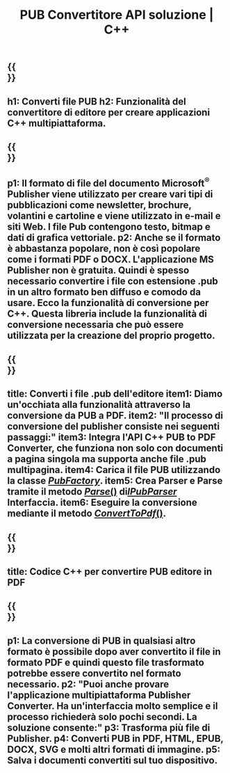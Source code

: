 ﻿---
translation: true
template: /_templates/conversion.md
title: PUB Convertitore API soluzione | C++
url: /cpp/conversion/
description: Converti i file di Microsoft Publisher a livello di codice tramite la libreria C++. Semplice soluzione API per creare il tuo progetto C++ convertitore PUB.
metakeywords: convertitore pub cpp, convertire file pub cpp
family: pub
platformtag: cpp
feature: conversion
---

{{<section banner>}}
---
h1: Converti file PUB
h2: Funzionalità del convertitore di editore per creare applicazioni C++ multipiattaforma.
---

{{<section overview>}}
---
p1: Il formato di file del documento Microsoft<sup>®</sup> Publisher viene utilizzato per creare vari tipi di pubblicazioni come newsletter, brochure, volantini e cartoline e viene utilizzato in e-mail e siti Web. I file Pub contengono testo, bitmap e dati di grafica vettoriale.
p2: Anche se il formato è abbastanza popolare, non è così popolare come i formati PDF o DOCX. L'applicazione MS Publisher non è gratuita. Quindi è spesso necessario convertire i file con estensione .pub in un altro formato ben diffuso e comodo da usare. Ecco la funzionalità di conversione per C++. Questa libreria include la funzionalità di conversione necessaria che può essere utilizzata per la creazione del proprio progetto.
---

{{<section feature1>}}
---
title: Converti i file .pub dell'editore
item1: Diamo un'occhiata alla funzionalità attraverso la conversione da PUB a PDF.
item2: "Il processo di conversione del publisher consiste nei seguenti passaggi:"
item3: Integra l'API C++ PUB to PDF Converter, che funziona non solo con documenti a pagina singola ma supporta anche file .pub multipagina.
item4: Carica il file PUB utilizzando la classe [*PubFactory*](https://apiference.aspose.com/pub/cpp/class/aspose.pub.pub_factory).
item5: Crea Parser e Parse tramite il metodo [*Parse*()](https://apiference.aspose.com/pub/cpp/class/aspose.pub.i_pub_parser#ae9fc7043f382a5b4a7b694f0fe477915) di[*IPubParser*](https://reference.aspose.com/pub/cpp/class/aspose.pub.i_pub_parser) Interfaccia.
item6: Eseguire la conversione mediante il metodo [*ConvertToPdf*()](https://apiference.aspose.com/pub/cpp/class/aspose.pub.i_pdf_converter).
---

{{<section codeexample>}}
---
title: Codice C++ per convertire PUB editore in PDF
---

{{<section summary>}}
---
p1: La conversione di PUB in qualsiasi altro formato è possibile dopo aver convertito il file in formato PDF e quindi questo file trasformato potrebbe essere convertito nel formato necessario.
p2: "Puoi anche provare l'applicazione multipiattaforma Publisher Converter. Ha un'interfaccia molto semplice e il processo richiederà solo pochi secondi. La soluzione consente:"
p3: Trasforma più file di Publisher.
p4: Converti PUB in PDF, HTML, EPUB, DOCX, SVG e molti altri formati di immagine.
p5: Salva i documenti convertiti sul tuo dispositivo.
---